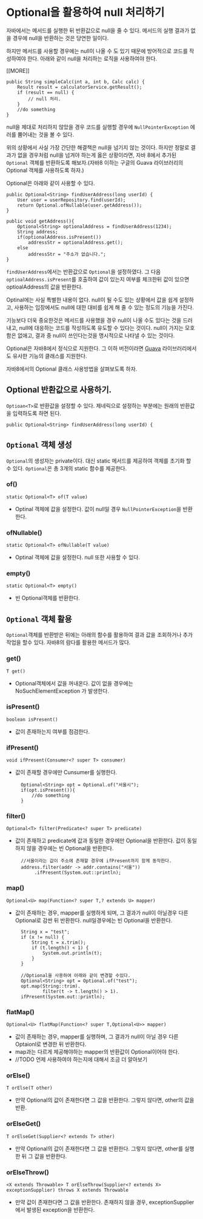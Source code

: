# Optional을 활용하여 null 처리하기

자바에서는 메서드를 실행한 뒤 반환값으로 null을 줄 수 있다. 메서드의 실행 결과가 없을 경우에 null을 반환하는 것은 당연한 일이다.

하지만 메서드를 사용할 경우에는 null이 나올 수 도 있기 때문에 방어적으로 코드를 작성하여야 한다. 아래와 같이 null을 처리하는 로직을 사용하여야 한다.

[[MORE]]
  
    public String simpleCalc(int a, int b, Calc calc) {
        Result result = calculatorService.getResult();
        if (result == null) {
            // null 처리.
        }
        //do something	
    }



null을 제대로 처리하지 않았을 경우 코드를 실행할 경우에 `NullPointerException` 에러를 뿜어내는 것을 볼 수 있다.

위의 상황에서 사실 가장 간단한 해결책은 null을 넘기지 않는 것이다. 하지만 정말로 결과가 없을 경우처럼 null을 넘겨야 하는게 옳은 상황이라면, 자바 8에서 추가된 `Optional` 객체를 반환하도록 해보자.(자바8 이하는 구글의 Guava 라이브러리의 Optional 객체를 사용하도록 하자.)

Optional은 아래와 같이 사용할 수 있다.

	public Optional<String> findUserAddress(long userId) {
	    User user = userRepository.find(userId);
	    return Optional.ofNullable(user.getAddress());
	}
	
	public void getAddress(){
	    Optional<String> optionalAddress = findUserAddress(1234);
	    String address;
	    if(optionalAddress.isPresent())
	        addressStr = optionalAddress.get();
	    else
	        addressStr = "주소가 없습니다.";
	}


`findUserAddress`에서는 반환값으로 `Optional`을 설정하였다. 그 다음 `optioalAddress.isPresent`를 호출하여 값이 있는지 여부를 체크한뒤 값이 있으면 optioalAddress의 값을 반환한다.

Optinal에는 사실 특별한 내용이 없다. null이 될 수도 있는 상황에서 값을 쉽게 설정하고, 사용하는 입장에서도 null에 대한 대비를 쉽게 해 줄 수 있는 정도의 기능을 가진다.

기능보다 더욱 중요한것은 메서드를 사용했을 경우 null이 나올 수도 있다는 것을 드러내고, null에 대응하는 코드를 작성하도록 유도할 수 있다는 것이다. null이 가지는 모호함은 없애고, 결과 중 null이 쓰인다는것을 명시적으로 나타낼 수 있는 것이다.

Optional은 자바8에서 정식으로 지원한다. 그 이하 버전이라면 [Guava](http://docs.guava-libraries.googlecode.com/git/javadoc/com/google/common/base/Optional.html) 라이브러리에서도 유사한 기능의 클래스를 지원한다.

자바8에서의 Optional 클래스 사용방법을 살펴보도록 하자.

## Optional 반환값으로 사용하기.

`Optioan<T>`로 반환값을 설정할 수 있다. 제네릭으로 설정하는 부분에는 원래의 반환값을 입력하도록 하면 된다.

	public Optional<String> findUserAddress(long userId) {

## `Optional` 객체 생성

`Optional`의 생성자는 private이다. 대신 static 메서드를 제공하여 객체를 초기화 할 수 있다. `Optional`은 총 3개의 static 함수를 제공한다.

### of()

`static Optional<T> of(T value)`

- Optinal 객체에 값을 설정한다. 값이 null일 경우 `NullPointerException`을 반환한다.


### ofNullable()

`static Optional<T> ofNullable(T value)`

- Optinal 객체에 값을 설정한다. null 또한 사용할 수 있다.

### empty()

`static Optional<T> empty()`

- 빈 Optional객체를 반환한다.


## `Optional` 객체 활용

`Optional`객체를 반환받은 뒤에는 아래의 함수를 활용하여 결과 값을 조회하거나 추가 작업을 할수 있다. 자바8의 람다를 활용한 메서드가 많다.

### get()

`T get()`

- Optional객체에서 값을 꺼내온다. 값이 없을 경우에는 NoSuchElementException 가 발생한다.

### isPresent()

`boolean isPresent()`

- 값이 존재하는지 여부를 점검한다.

### ifPresent()

`void ifPresent(Consumer<? super T> consumer)`

- 값이 존재할 경우에만 Cunsumer를 실행한다.

		Optional<String> opt = Optional.of("서울시");
		if(opt.isPresent()){
			//do something
		}


### filter()

`Optional<T> filter(Predicate<? super T> predicate)`

- 값이 존재하고 predicate에 값과 동일한 경우에만 Optional을 반환한다. 값이 동일하지 않을 경우에는 빈 Optional을 반환한다.

		//서울이라는 값이 주소에 존재할 경우에 ifPresent까지 함께 동작한다.
        address.filter(addr -> addr.contains("서울"))
		     .ifPresent(System.out::println);

	
### map()

`Optional<U> map(Function<? super T,? extends U> mapper)`

- 값이 존재하는 경우, mapper를 실행하게 되며, 그 결과가 null이 아닐경우 다른 Optional로 감싼 뒤 반환한다. null일경우에는 빈 Optional을 반환한다.

        String x = "test";
        if (x != null) {
            String t = x.trim();
            if (t.length() < 1) {
                System.out.println(t);
            }
        }
        
        //Optional을 사용하여 아래와 같이 변경할 수있다.
        Optional<String> opt = Optional.of("test");
        opt.map(String::trim).
                filter(t -> t.length() > 1).
        ifPresent(System.out::println);



### flatMap()

`Optional<U> flatMap(Function<? super T,Optional<U>> mapper)`

- 값이 존재하는 경우, mapper를 실행하며, 그 결과가 null이 아닐 경우 다른 Optaionl로 변경한 뒤 반환한다.
- map과는 다르게 제공해야하는 mapper의 반환값이 Optional이어야 한다.
- //TODO 언제 사용하여야 하는지에 대해서 조금 더 알아보기

### orElse()

`T orElse(T other)`

- 만약 Optional의 값이 존재한다면 그 값을 반환한다. 그렇지 않다면, other의 값을 반환.

### orElseGet()

`T orElseGet(Supplier<? extends T> other)`

- 만약 Optional의 값이 존재한다면 그 값을 반환한다. 그렇지 않다면, other를 실행한 뒤 그 값을 반환한다.

### orElseThrow()

`<X extends Throwable> T orElseThrow(Supplier<? extends X> exceptionSupplier) throws X extends Throwable`

- 만약 값이 존재한다면 그 값을 반환한다. 존재하지 않을 경우, exceptionSupplier에서 발생된 exception을 반환한다.
